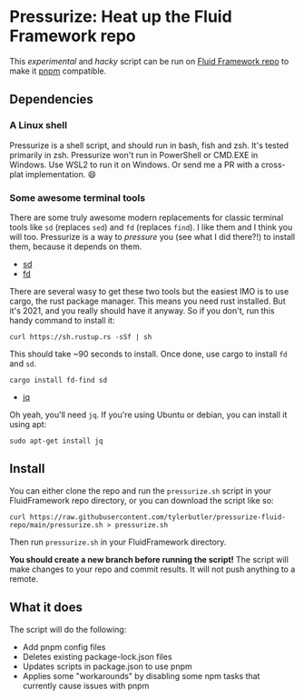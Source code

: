 # Pressurize: Heat up the Fluid Framework repo

This _experimental_ and _hacky_ script can be run on [Fluid Framework repo](https://github.com/microsoft/FluidFramework)
to make it [pnpm](https://pnpm.js.org/) compatible.

## Dependencies

### A Linux shell

Pressurize is a shell script, and should run in bash, fish and zsh. It's tested primarily in zsh. Pressurize won't run
in PowerShell or CMD.EXE in Windows. Use WSL2 to run it on Windows. Or send me a PR with a cross-plat implementation.
:smile:

### Some awesome terminal tools

There are some truly awesome modern replacements for classic terminal tools like `sd` (replaces `sed`) and `fd`
(replaces `find`). I like them and I think you will too. Pressurize is a way to _pressure_ you (see what I did there?!)
to install them, because it depends on them.

- [sd](https://github.com/chmln/sd)
- [fd](https://github.com/sharkdp/fd)

There are several wasy to get these two tools but the easiest IMO is to use cargo, the rust package manager. This means
you need rust installed. But it's 2021, and you really should have it anyway. So if you don't, run this handy command to
install it:

`curl https://sh.rustup.rs -sSf | sh`

This should take ~90 seconds to install. Once done, use cargo to install `fd` and `sd`.

`cargo install fd-find sd`

- [jq](https://stedolan.github.io/jq)

Oh yeah, you'll need `jq`. If you're using Ubuntu or debian, you can install it using apt:

`sudo apt-get install jq`

## Install

You can either clone the repo and run the `pressurize.sh` script in your FluidFramework repo directory, or you
can download the script like so:

`curl https://raw.githubusercontent.com/tylerbutler/pressurize-fluid-repo/main/pressurize.sh > pressurize.sh`

Then run `pressurize.sh` in your FluidFramework directory.

**You should create a new branch before running the script!** The script will make changes to your repo and commit
results. It will not push anything to a remote.

## What it does

The script will do the following:

- Add pnpm config files
- Deletes existing package-lock.json files
- Updates scripts in package.json to use pnpm
- Applies some "workarounds" by disabling some npm tasks that currently cause issues with pnpm
